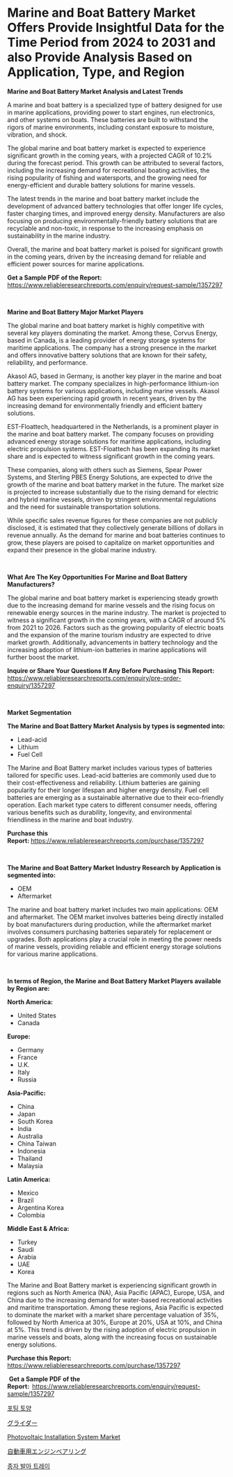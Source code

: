 <p><h1>Marine and Boat Battery Market Offers Provide Insightful Data for the Time Period from 2024 to 2031 and also Provide Analysis Based on Application, Type, and Region</h1></p><p><strong>Marine and Boat Battery Market Analysis and Latest Trends</strong></p>
<p><p>A marine and boat battery is a specialized type of battery designed for use in marine applications, providing power to start engines, run electronics, and other systems on boats. These batteries are built to withstand the rigors of marine environments, including constant exposure to moisture, vibration, and shock.</p><p>The global marine and boat battery market is expected to experience significant growth in the coming years, with a projected CAGR of 10.2% during the forecast period. This growth can be attributed to several factors, including the increasing demand for recreational boating activities, the rising popularity of fishing and watersports, and the growing need for energy-efficient and durable battery solutions for marine vessels.</p><p>The latest trends in the marine and boat battery market include the development of advanced battery technologies that offer longer life cycles, faster charging times, and improved energy density. Manufacturers are also focusing on producing environmentally-friendly battery solutions that are recyclable and non-toxic, in response to the increasing emphasis on sustainability in the marine industry.</p><p>Overall, the marine and boat battery market is poised for significant growth in the coming years, driven by the increasing demand for reliable and efficient power sources for marine applications.</p></p>
<p><strong>Get a Sample PDF of the Report:&nbsp;</strong> <a href="https://www.reliableresearchreports.com/enquiry/request-sample/1357297">https://www.reliableresearchreports.com/enquiry/request-sample/1357297</a></p>
<p>&nbsp;</p>
<p><strong>Marine and Boat Battery Major Market Players</strong></p>
<p><p>The global marine and boat battery market is highly competitive with several key players dominating the market. Among these, Corvus Energy, based in Canada, is a leading provider of energy storage systems for maritime applications. The company has a strong presence in the market and offers innovative battery solutions that are known for their safety, reliability, and performance.</p><p>Akasol AG, based in Germany, is another key player in the marine and boat battery market. The company specializes in high-performance lithium-ion battery systems for various applications, including marine vessels. Akasol AG has been experiencing rapid growth in recent years, driven by the increasing demand for environmentally friendly and efficient battery solutions.</p><p>EST-Floattech, headquartered in the Netherlands, is a prominent player in the marine and boat battery market. The company focuses on providing advanced energy storage solutions for maritime applications, including electric propulsion systems. EST-Floattech has been expanding its market share and is expected to witness significant growth in the coming years.</p><p>These companies, along with others such as Siemens, Spear Power Systems, and Sterling PBES Energy Solutions, are expected to drive the growth of the marine and boat battery market in the future. The market size is projected to increase substantially due to the rising demand for electric and hybrid marine vessels, driven by stringent environmental regulations and the need for sustainable transportation solutions.</p><p>While specific sales revenue figures for these companies are not publicly disclosed, it is estimated that they collectively generate billions of dollars in revenue annually. As the demand for marine and boat batteries continues to grow, these players are poised to capitalize on market opportunities and expand their presence in the global marine industry.</p></p>
<p>&nbsp;</p>
<p><strong>What Are The Key Opportunities For Marine and Boat Battery Manufacturers?</strong></p>
<p><p>The global marine and boat battery market is experiencing steady growth due to the increasing demand for marine vessels and the rising focus on renewable energy sources in the marine industry. The market is projected to witness a significant growth in the coming years, with a CAGR of around 5% from 2021 to 2026. Factors such as the growing popularity of electric boats and the expansion of the marine tourism industry are expected to drive market growth. Additionally, advancements in battery technology and the increasing adoption of lithium-ion batteries in marine applications will further boost the market.</p></p>
<p><strong>Inquire or Share Your Questions If Any Before Purchasing This Report:</strong> <a href="https://www.reliableresearchreports.com/enquiry/pre-order-enquiry/1357297">https://www.reliableresearchreports.com/enquiry/pre-order-enquiry/1357297</a></p>
<p>&nbsp;</p>
<p><strong>Market Segmentation</strong></p>
<p><strong>The Marine and Boat Battery Market Analysis by types is segmented into:</strong></p>
<p><ul><li>Lead-acid</li><li>Lithium</li><li>Fuel Cell</li></ul></p>
<p><p>The Marine and Boat Battery market includes various types of batteries tailored for specific uses. Lead-acid batteries are commonly used due to their cost-effectiveness and reliability. Lithium batteries are gaining popularity for their longer lifespan and higher energy density. Fuel cell batteries are emerging as a sustainable alternative due to their eco-friendly operation. Each market type caters to different consumer needs, offering various benefits such as durability, longevity, and environmental friendliness in the marine and boat industry.</p></p>
<p><strong>Purchase this Report:&nbsp;</strong><a href="https://www.reliableresearchreports.com/purchase/1357297">https://www.reliableresearchreports.com/purchase/1357297</a></p>
<p>&nbsp;</p>
<p><strong>The Marine and Boat Battery Market Industry Research by Application is segmented into:</strong></p>
<p><ul><li>OEM</li><li>Aftermarket</li></ul></p>
<p><p>The marine and boat battery market includes two main applications: OEM and aftermarket. The OEM market involves batteries being directly installed by boat manufacturers during production, while the aftermarket market involves consumers purchasing batteries separately for replacement or upgrades. Both applications play a crucial role in meeting the power needs of marine vessels, providing reliable and efficient energy storage solutions for various marine applications.</p></p>
<p>&nbsp;</p>
<p><strong>In terms of Region, the Marine and Boat Battery Market Players available by Region are:</strong></p>
<p>
    <p> <strong> North America: </strong>
        <ul>
            <li>United States</li>
            <li>Canada</li>
        </ul>
        </p> 
    <p> <strong> Europe: </strong>
        <ul>
            <li>Germany</li>
            <li>France</li>
            <li>U.K.</li>
            <li>Italy</li>
            <li>Russia</li>
        </ul>
        </p> 
    <p> <strong> Asia-Pacific: </strong>
        <ul>
            <li>China</li>
            <li>Japan</li>
            <li>South Korea</li>
            <li>India</li>
            <li>Australia</li>
            <li>China Taiwan</li>
            <li>Indonesia</li>
            <li>Thailand</li>
            <li>Malaysia</li>
        </ul>
        </p> 
    <p> <strong> Latin America: </strong>
        <ul>
            <li>Mexico</li>
            <li>Brazil</li>
            <li>Argentina Korea</li>
            <li>Colombia</li>
        </ul>
        </p> 
    <p> <strong> Middle East & Africa: </strong>
        <ul>
            <li>Turkey</li>
            <li>Saudi</li>
            <li>Arabia</li>
            <li>UAE</li>
            <li>Korea</li>
        </ul>
    </p>
    </p>
<p><p>The Marine and Boat Battery market is experiencing significant growth in regions such as North America (NA), Asia Pacific (APAC), Europe, USA, and China due to the increasing demand for water-based recreational activities and maritime transportation. Among these regions, Asia Pacific is expected to dominate the market with a market share percentage valuation of 35%, followed by North America at 30%, Europe at 20%, USA at 10%, and China at 5%. This trend is driven by the rising adoption of electric propulsion in marine vessels and boats, along with the increasing focus on sustainable energy solutions.</p></p>
<p><strong>Purchase this Report: </strong><a href="https://www.reliableresearchreports.com/purchase/1357297">https://www.reliableresearchreports.com/purchase/1357297</a></p>
<p>&nbsp;<strong>Get a Sample PDF of the Report:&nbsp;&nbsp;</strong><a href="https://www.reliableresearchreports.com/enquiry/request-sample/1357297">https://www.reliableresearchreports.com/enquiry/request-sample/1357297</a></p>
<p><strong></strong></p>
<p><p><a href="https://github.com/TimmyMann6767/Market-Research-Report-List-1/blob/main/563504315547.md">포팅 토양</a></p><p><a href="https://github.com/AriMuller2009/Market-Research-Report-List-1/blob/main/392699516585.md">グライダー</a></p><p><a href="https://github.com/Airanohannonzb68e5pb53oc1/Market-Research-Report-List-1/blob/main/photovoltaic-installation-system-market.md">Photovoltaic Installation System Market</a></p><p><a href="https://medium.com/@nairn_boy/%E8%87%AA%E5%8B%95%E8%BB%8A%E7%94%A8%E3%82%A8%E3%83%B3%E3%82%B8%E3%83%B3%E3%83%99%E3%82%A2%E3%83%AA%E3%83%B3%E3%82%B0%E5%B8%82%E5%A0%B4%E3%81%AF-%E5%B8%82%E5%A0%B4%E3%82%B7%E3%82%A7%E3%82%A2-%E3%82%B5%E3%82%A4%E3%82%BA-%E3%81%8A%E3%82%88%E3%81%B32031%E5%B9%B4%E3%81%BE%E3%81%A7%E3%81%AE%E4%BA%88%E6%B8%AC%E3%81%AB%E7%84%A6%E7%82%B9%E3%82%92%E5%BD%93%E3%81%A6%E3%81%A6%E3%81%84%E3%81%BE%E3%81%99-b60f46a77d64">自動車用エンジンベアリング</a></p><p><a href="https://medium.com/@arthuralety6767836754/%EC%94%A8%EC%95%97-%EB%B0%9C%EC%95%84-%ED%8A%B8%EB%A0%88%EC%9D%B4-%EC%8B%9C%EC%9E%A5-%EC%8B%9C%EC%9E%A5-%EC%A0%90%EC%9C%A0%EC%9C%A8-%EC%8B%9C%EC%9E%A5-%EB%8F%99%ED%96%A5-%EB%B0%8F-%EB%AF%B8%EB%9E%98-%EC%84%B1%EC%9E%A5-%ED%83%90%EC%83%89-37a86b9657fa">종자 발아 트레이</a></p></p>